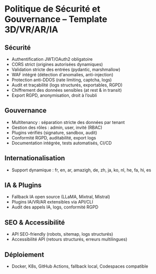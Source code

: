 # Politique de Sécurité et Gouvernance – Template 3D/VR/AR/IA

## Sécurité
- Authentification JWT/OAuth2 obligatoire
- CORS strict (origines autorisées dynamiques)
- Validation stricte des entrées (pydantic, marshmallow)
- WAF intégré (détection d'anomalies, anti-injection)
- Protection anti-DDOS (rate limiting, captcha, logs)
- Audit et traçabilité (logs structurés, exportables, RGPD)
- Chiffrement des données sensibles (at rest & in transit)
- Export RGPD, anonymisation, droit à l’oubli

## Gouvernance
- Multitenancy : séparation stricte des données par tenant
- Gestion des rôles : admin, user, invité (RBAC)
- Plugins vérifiés (signature, sandbox, audit)
- Conformité RGPD, auditabilité, export logs
- Documentation intégrée, tests automatisés, CI/CD

## Internationalisation
- Support dynamique : fr, en, ar, amazigh, de, zh, ja, ko, nl, he, fa, hi, es

## IA & Plugins
- Fallback IA open source (LLaMA, Mixtral, Mistral)
- Plugins IA/VR/AR extensibles via API/CLI
- Audit des appels IA, logs, conformité RGPD

## SEO & Accessibilité
- API SEO-friendly (robots, sitemap, logs structurés)
- Accessibilité API (retours structurés, erreurs multilingues)

## Déploiement
- Docker, K8s, GitHub Actions, fallback local, Codespaces compatible
